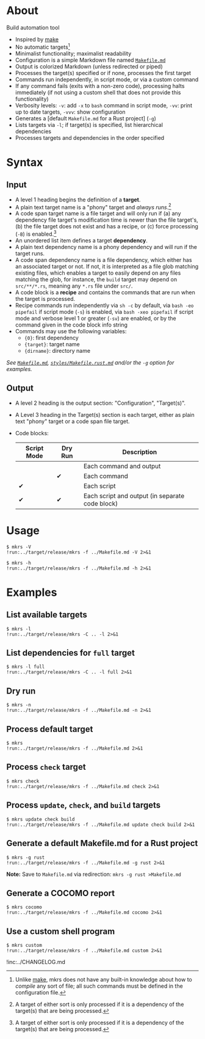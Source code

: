 # About

Build automation tool

* Inspired by [make]
* No automatic targets[^one]
* Minimalist functionality; maximalist readability
* Configuration is a simple Markdown file named [`Makefile.md`]
* Output is colorized Markdown (unless redirected or piped)
* Processes the target(s) specified or if none, processes the first target
* Commands run independently, in script mode, or via a custom command
* If any command fails (exits with a non-zero code), processing halts
  immediately (if not using a custom shell that does not provide this
  functionality)
* Verbosity levels: `-v`: add `-x` to `bash` command in script mode, `-vv`:
  print up to date targets, `-vvv`: show configuration
* Generates a [default `Makefile.md` for a Rust project] (`-g`)
* Lists targets via `-l`; if target(s) is specified, list hierarchical
  dependencies
* Processes targets and dependencies in the order specified

[make]: https://en.wikipedia.org/wiki/Make_(software)
[`Makefile.md`]: Makefile.md

# Syntax

## Input

* A level 1 heading begins the definition of a **target**.
* A plain text target name is a "phony" target and *always runs*.[^two]
* A code span target name is a file target and will only run if (a) any
  dependency file target's modification time is newer than the file target's,
  (b) the file target does not exist and has a recipe, or (c) force processing
  (`-B`) is enabled.[^two]
* An unordered list item defines a target **dependency**.
* A plain text dependency name is a phony dependency and will run if the target
  runs.
* A code span dependency name is a file dependency, which either has an
  associated target or not.
  If not, it is interpreted as a file glob matching existing files, which
  enables a target to easily depend on any files matching the glob, for
  instance, the `build` target may depend on `src/**/*.rs`, meaning any `*.rs`
  file under `src/`.
* A code block is a **recipe** and contains the commands that are run when the
  target is processed.
* Recipe commands run independently via `sh -c` by default,
  via `bash -eo pipefail` if script mode (`-s`) is enabled,
  via `bash -xeo pipefail` if script mode and verbose level 1 or greater (`-sv`)
  are enabled,
  or by the command given in the code block info string
* Commands may use the following variables:
    * `{0}`: first dependency
    * `{target}`: target name
    * `{dirname}`: directory name

*See [`Makefile.md`], [`styles/Makefile.rust.md`] and/or the `-g` option for
examples.*

[`styles/Makefile.rust.md`]: styles/Makefile.rust.md

## Output

* A level 2 heading is the output section: "Configuration", "Target(s)".
* A Level 3 heading in the Target(s) section is each target, either as plain
  text "phony" target or a code span file target.
* Code blocks:

    Script Mode | Dry Run | Description
    ------------|---------|------------------------------------------------
    &nbsp;      |         | Each command and output
    &nbsp;      | ✔       | Each command
    ✔           |         | Each script
    ✔           | ✔       | Each script and output (in separate code block)

# Usage

~~~text
$ mkrs -V
!run:../target/release/mkrs -f ../Makefile.md -V 2>&1
~~~

~~~text
$ mkrs -h
!run:../target/release/mkrs -f ../Makefile.md -h 2>&1
~~~

# Examples

## List available targets

~~~text
$ mkrs -l
!run:../target/release/mkrs -C .. -l 2>&1
~~~

## List dependencies for `full` target

~~~text
$ mkrs -l full
!run:../target/release/mkrs -C .. -l full 2>&1
~~~

## Dry run

~~~text
$ mkrs -n
!run:../target/release/mkrs -f ../Makefile.md -n 2>&1
~~~

## Process default target

~~~text
$ mkrs
!run:../target/release/mkrs -f ../Makefile.md 2>&1
~~~

## Process `check` target

~~~text
$ mkrs check
!run:../target/release/mkrs -f ../Makefile.md check 2>&1
~~~

## Process `update`, `check`, and `build` targets

~~~text
$ mkrs update check build
!run:../target/release/mkrs -f ../Makefile.md update check build 2>&1
~~~

## Generate a default Makefile.md for a Rust project

~~~text
$ mkrs -g rust
!run:../target/release/mkrs -f ../Makefile.md -g rust 2>&1
~~~

**Note:** Save to `Makefile.md` via redirection: `mkrs -g rust >Makefile.md`

## Generate a COCOMO report

~~~text
$ mkrs cocomo
!run:../target/release/mkrs -f ../Makefile.md cocomo 2>&1
~~~

## Use a custom shell program

~~~text
$ mkrs custom
!run:../target/release/mkrs -f ../Makefile.md custom 2>&1
~~~

!inc:../CHANGELOG.md

[^one]: Unlike [make], mkrs does not have any built-in knowledge about how to
*compile* any sort of file; all such commands must be defined in the
configuration file.

[^two]: A target of either sort is only processed if it is a dependency of the
target(s) that are being processed.

